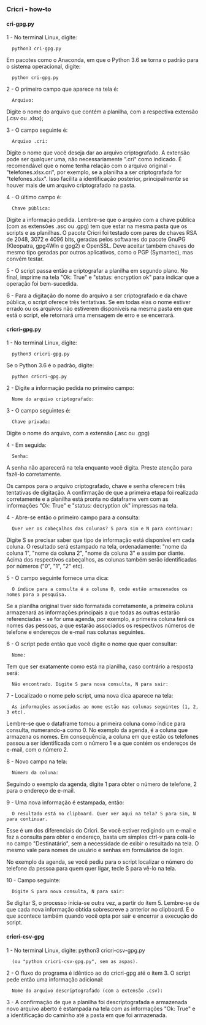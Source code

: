 ### Cricri - how-to

#### cri-gpg.py

1 - No terminal Linux, digite:

      python3 cri-gpg.py

 Em pacotes como o Anaconda, em que o Python 3.6 se torna o padrão para o sistema operacional, digite:
      
      python cri-gpg.py

2 - O primeiro campo que aparece na tela é:

      Arquivo:  

Digite o nome do arquivo que contém a planilha, com a respectiva extensão (.csv ou .xlsx);

3 - O campo seguinte é:

      Arquivo .cri:   

Digite o nome que você deseja dar ao arquivo criptografado. A extensão pode ser qualquer uma, não necessariamente ".cri" como indicado. É recomendável que o nome tenha relação com o arquivo original - "telefones.xlsx.cri", por exemplo, se a planilha a ser criptografada for "telefones.xlsx". Isso facilita a identificação posterior, principalmente se houver mais de um arquivo criptografado na pasta.

4 - O último campo é:

      Chave pública:   

Digite a informação pedida. Lembre-se que o arquivo com a chave pública (com as extensões .asc ou .gpg) tem que estar na mesma pasta que os scripts e as planilhas. O pacote Cricri foi testado com pares de chaves RSA de 2048, 3072 e 4096 bits, geradas pelos softwares do pacote GnuPG (Kleopatra, gpg4Win e gpg2) e OpenSSL. Deve aceitar também chaves do mesmo tipo geradas por outros aplicativos, como o PGP (Symantec), mas convém testar.

5 - O script passa então a criptografar a planilha em segundo plano. No final, imprime na tela "Ok: True" e "status: encryption ok" para indicar que a operação foi bem-sucedida.

6 - Para a digitação do nome do arquivo a ser criptografado e da chave pública, o script oferece três tentativas. Se em todas elas o nome estiver errado ou os arquivos não estiverem disponíveis na mesma pasta em que está o script, ele retornará uma mensagem de erro e se encerrará.

#### cricri-gpg.py

1 - No terminal Linux, digite:

      python3 cricri-gpg.py

Se o Python 3.6 é o padrão, digite:

      python cricri-gpg.py

2 - Digite a informação pedida no primeiro campo:

      Nome do arquivo criptografado:   

3 - O campo seguintes é:

      Chave privada:   

Digite o nome do arquivo, com a extensão (.asc ou .gpg)

4 - Em seguida:

      Senha:   

A senha não aparecerá na tela enquanto você digita. Preste atenção para fazê-lo corretamente.

Os campos para o arquivo criptografado, chave e senha oferecem três tentativas de digitação. A confirmação de que a primeira etapa foi realizada corretamente e a planilha está pronta no dataframe vem com as informações "Ok: True" e "status: decryption ok" impressas na tela.

4 - Abre-se então o primeiro campo para a consulta:

      Quer ver os cabeçalhos das colunas? S para sim e N para continuar:

Digite S se precisar saber que tipo de informação está disponível em cada coluna. O resultado será estampado na tela, ordenadamente: "nome da coluna 1", "nome da coluna 2", "nome da coluna 3" e assim por diante. Acima dos respectivos cabeçalhos, as colunas também serão identificadas por números ("0", "1", "2" etc).

5 - O campo seguinte fornece uma dica:

      O índice para a consulta é a coluna 0, onde estão armazenados os nomes para a pesquisa.

Se a planilha original tiver sido formatada corretamente, a primeira coluna armazenará as informações principais a que todas as outras estarão referenciadas - se for uma agenda, por exemplo, a primeira coluna terá os nomes das pessoas, a que estarão associados os respectivos números de telefone e endereços de e-mail nas colunas seguintes.

6 - O script pede então que você digite o nome que quer consultar:

      Nome:   

Tem que ser exatamente como está na planilha, caso contrário a resposta será:

      Não encontrado. Digite S para nova consulta, N para sair:   

7 - Localizado o nome pelo script, uma nova dica aparece na tela:

      As informações associadas ao nome estão nas colunas seguintes (1, 2, 3 etc).

Lembre-se que o dataframe tomou a primeira coluna como índice para consulta, numerando-a como 0. No exemplo da agenda, é a coluna que armazena os nomes. Em consequência, a coluna em que estão os telefones passou a ser identificada com o número 1 e a que contém os endereços de e-mail, com o número 2.

8 - Novo campo na tela:

      Número da coluna:   

Seguindo o exemplo da agenda, digite 1 para obter o número de telefone, 2 para o endereço de e-mail.

9 - Uma nova informação é estampada, então:

      O resultado está no clipboard. Quer ver aqui na tela? S para sim, N para continuar.

Esse é um dos diferenciais do Cricri. Se você estiver redigindo um e-mail e fez a consulta para obter o endereço, basta um simples ctrl-v para colá-lo no campo "Destinatário", sem a necessidade de exibir o resultado na tela. O mesmo vale para nomes de usuário e senhas em formulários de login.

No exemplo da agenda, se você pediu para o script localizar o número do telefone da pessoa para quem quer ligar, tecle S para vê-lo na tela.

10 - Campo seguinte:

      Digite S para nova consulta, N para sair:   

Se digitar S, o processo inicia-se outra vez, a partir do ítem 5. Lembre-se de que cada nova informação obtida sobrescreve a anterior no clipboard. É o que acontece também quando você opta por sair e encerrar a execução do script.


#### cricri-csv-gpg

1 - No terminal Linux, digite:
      python3 cricri-csv-gpg.py

      (ou "python cricri-csv-gpg.py", sem as aspas).

2 - O fluxo do programa é idêntico ao do cricri-gpg até o ítem 3. O script pede então uma informação adicional:

      Nome do arquivo descriptografado (com a extensão .csv):   

3 - A confirmação de que a planilha foi descriptografada e armazenada novo arquivo aberto é estampada na tela com as informações "Ok: True" e a identificação do caminho até a pasta em que foi armazenada.
